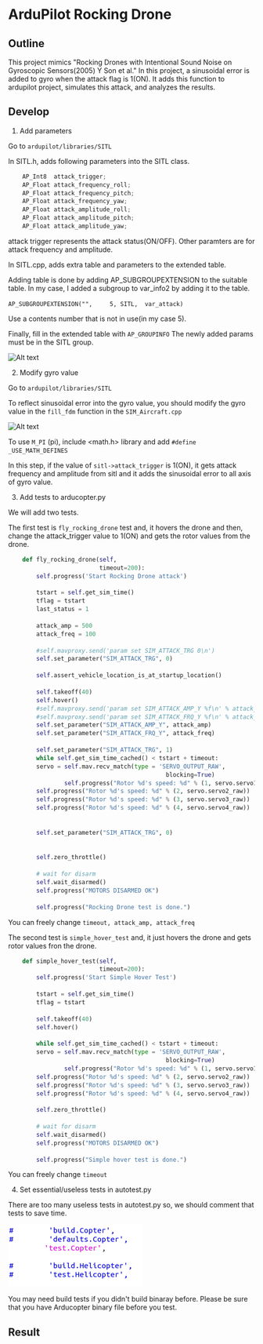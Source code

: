 # ArduPilot Rocking Drone

## Outline
This project mimics "Rocking Drones with Intentional Sound Noise on Gyroscopic Sensors(2005) Y Son et al."
In this project, a sinusoidal error is added to gyro when the attack flag is 1(ON).
It adds this function to ardupilot project, simulates this attack, and analyzes the results.

## Develop

1. Add parameters

Go to ```ardupilot/libraries/SITL```

In SITL.h, adds following parameters into the SITL class.
```C
    AP_Int8  attack_trigger;
    AP_Float attack_frequency_roll; 
    AP_Float attack_frequency_pitch;
    AP_Float attack_frequency_yaw;
    AP_Float attack_amplitude_roll;
    AP_Float attack_amplitude_pitch;
    AP_Float attack_amplitude_yaw;
```

attack trigger represents the attack status(ON/OFF).
Other paramters are for attack frequency and amplitude.

In SITL.cpp, adds extra table and parameters to the extended table.

Adding table is done by adding AP_SUBGROUPEXTENSION to the suitable table.
In my case, I added a subgroup to var_info2 by adding it to the table.

```AP_SUBGROUPEXTENSION("",     5, SITL,  var_attack)```

Use a contents number that is not in use(in my case 5).

Finally, fill in the extended table with ```AP_GROUPINFO```
The newly added params must be in the SITL group.

![Alt text](image/parameter.png)

2. Modify gyro value

Go to ```ardupilot/libraries/SITL```

To reflect sinusoidal error into the gyro value, you should modify the gyro value in the ```fill_fdm``` function in the ```SIM_Aircraft.cpp```

![Alt text](image/gyro.png)

To use ```M_PI``` (pi), include <math.h> library and add ```#define _USE_MATH_DEFINES``` 

In this step, if the value of ```sitl->attack_trigger``` is 1(ON), it gets attack frequency and amplitude from sitl and it adds the sinusoidal error to all axis of gyro value.

3. Add tests to arducopter.py

We will add two tests.

The first test is ```fly_rocking_drone``` test and, it hovers the drone and then, change the attack_trigger value to 1(ON) and gets the rotor values from the drone.

```Python
    def fly_rocking_drone(self,
                          timeout=200):
        self.progress('Start Rocking Drone attack')

        tstart = self.get_sim_time()
        tflag = tstart
        last_status = 1

        attack_amp = 500
        attack_freq = 100

        #self.mavproxy.send('param set SIM_ATTACK_TRG 0\n')
        self.set_parameter("SIM_ATTACK_TRG", 0)

        self.assert_vehicle_location_is_at_startup_location()

        self.takeoff(40)
        self.hover()
        #self.mavproxy.send('param set SIM_ATTACK_AMP_Y %f\n' % attack_amp)
        #self.mavproxy.send('param set SIM_ATTACK_FRQ_Y %f\n' % attack_freq)
        self.set_parameter("SIM_ATTACK_AMP_Y", attack_amp)
        self.set_parameter("SIM_ATTACK_FRQ_Y", attack_freq)
            
        self.set_parameter("SIM_ATTACK_TRG", 1)
        while self.get_sim_time_cached() < tstart + timeout:
		servo = self.mav.recv_match(type = 'SERVO_OUTPUT_RAW',
                                             blocking=True)
                self.progress("Rotor %d's speed: %d" % (1, servo.servo1_raw))
		self.progress("Rotor %d's speed: %d" % (2, servo.servo2_raw))
		self.progress("Rotor %d's speed: %d" % (3, servo.servo3_raw))
		self.progress("Rotor %d's speed: %d" % (4, servo.servo4_raw))
        

        self.set_parameter("SIM_ATTACK_TRG", 0)


        self.zero_throttle()

        # wait for disarm
        self.wait_disarmed()
        self.progress("MOTORS DISARMED OK")

        self.progress("Rocking Drone test is done.")
```
You can freely change ```timeout, attack_amp, attack_freq```

The second test is ```simple_hover_test``` and, it just hovers the drone and gets rotor values fron the drone.
```Python
    def simple_hover_test(self,
                          timeout=200):
        self.progress('Start Simple Hover Test')

        tstart = self.get_sim_time()
        tflag = tstart

        self.takeoff(40)
        self.hover()

        while self.get_sim_time_cached() < tstart + timeout:
		servo = self.mav.recv_match(type = 'SERVO_OUTPUT_RAW',
                                             blocking=True)
                self.progress("Rotor %d's speed: %d" % (1, servo.servo1_raw))
		self.progress("Rotor %d's speed: %d" % (2, servo.servo2_raw))
		self.progress("Rotor %d's speed: %d" % (3, servo.servo3_raw))
		self.progress("Rotor %d's speed: %d" % (4, servo.servo4_raw))

        self.zero_throttle()

        # wait for disarm
        self.wait_disarmed()
        self.progress("MOTORS DISARMED OK")

        self.progress("Simple hover test is done.")

```
You can freely change ```timeout```

4. Set essential/useless tests in autotest.py

There are too many useless tests in autotest.py so, we should comment that tests to save time.

![Alt text](image/test.png)

You may need build tests if you didn't build binaray before. Please be sure that you have Arducopter binary file before you test.

## Result
